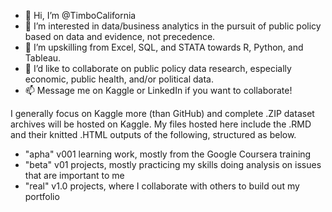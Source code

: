 - 👋 Hi, I’m @TimboCalifornia
- 👀 I’m interested in data/business analytics in the pursuit of public policy based on data and evidence, not precedence.  
- 🌱 I’m upskilling from Excel, SQL, and STATA towards R, Python, and Tableau. 
- 💞️ I’d like to collaborate on public policy data research, especially economic, public health, and/or political data. 
- 📫 Message me on Kaggle or LinkedIn if you want to collaborate!

I generally focus on Kaggle more (than GitHub) and complete .ZIP dataset archives will be hosted on Kaggle. 
My files hosted here include the .RMD and their knitted .HTML outputs of the following, structured as below.  
- "apha" v001 learning work, mostly from the Google Coursera training 
- "beta" v01 projects, mostly practicing my skills doing analysis on issues that are important to me 
- "real" v1.0 projects, where I collaborate with others to build out my portfolio 

<!---
TimboCalifornia/TimboCalifornia is a ✨ special ✨ repository because its `README.md` (this file) appears on your GitHub profile.
You can click the Preview link to take a look at your changes.
--->
